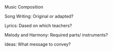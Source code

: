 Music Composition


Song Writing: Original or adapted?


Lyrics: Dased on which teachers?


Melody and Harmony: Required parts/ instruments?


Ideas: What message to convey?
